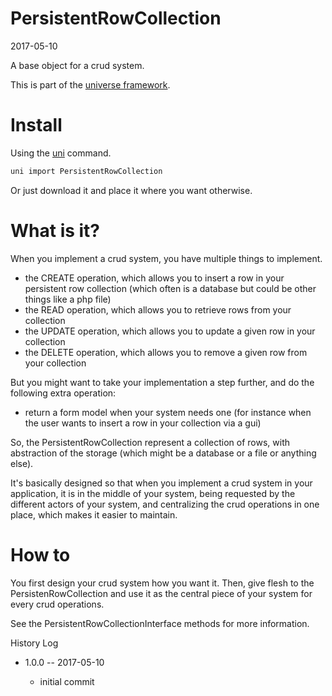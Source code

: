 PersistentRowCollection
============================
2017-05-10



A base object for a crud system.


This is part of the [universe framework](https://github.com/karayabin/universe-snapshot).


Install
==========
Using the [uni](https://github.com/lingtalfi/universe-naive-importer) command.
```bash
uni import PersistentRowCollection
```

Or just download it and place it where you want otherwise.



What is it?
==============

When you implement a crud system, you have multiple things to implement.


- the CREATE operation, which allows you to insert a row in your persistent row collection (which often is a database but
        could be other things like a php file)
- the READ operation, which allows you to retrieve rows from your collection
- the UPDATE operation, which allows you to update a given row in your collection
- the DELETE operation, which allows you to remove a given row from your collection


But you might want to take your implementation a step further, and do the following extra operation:

- return a form model when your system needs one (for instance when the user wants to insert a row in your collection via a gui) 


So, the PersistentRowCollection represent a collection of rows, with abstraction of the storage (which might be a database or a file or anything else).
        
It's basically designed so that when you implement a crud system in your application, it is in the middle of your system,
being requested by the different actors of your system, and centralizing the crud operations in one place, which makes it easier
to maintain.



How to
=========

You first design your crud system how you want it.
Then, give flesh to the PersistenRowCollection and use it as the central piece of your system for every crud operations.

See the PersistentRowCollectionInterface methods for more information.








History Log
    
- 1.0.0 -- 2017-05-10

    - initial commit